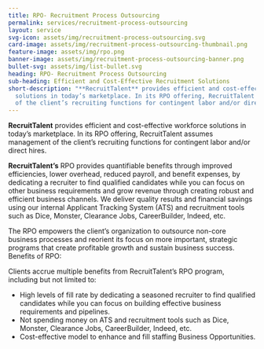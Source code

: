 ```yaml
---
title: RPO- Recruitment Process Outsourcing
permalink: services/recruitment-process-outsourcing
layout: service
svg-icon: assets/img/recruitment-process-outsourcing.svg
card-image: assets/img/recruitment-process-outsourcing-thumbnail.png
feature-image: assets/img/rpo.png
banner-image: assets/img/recruitment-process-outsourcing-banner.png
bullet-svg: assets/img/list-bullet.svg
heading: RPO- Recruitment Process Outsourcing
sub-heading: Efficient and Cost-Effective Recruitment Solutions
short-description: "**RecruitTalent** provides efficient and cost-effective workforce
  solutions in today’s marketplace. In its RPO offering, RecruitTalent assumes management
  of the client’s recruiting functions for contingent labor and/or direct hire\n"
---
```


  **RecruitTalent** provides efficient and cost-effective workforce solutions in today’s marketplace. In its RPO offering, RecruitTalent assumes management of the client’s recruiting functions for contingent labor and/or direct hires.

  **RecruitTalent’s** RPO provides quantifiable benefits through improved efficiencies, lower overhead, reduced payroll, and benefit expenses, by dedicating a recruiter to find qualified candidates while you can focus on other business requirements and grow revenue through creating robust and efficient business channels. We deliver quality results and financial savings using our internal Applicant Tracking System (ATS) and recruitment tools such as Dice, Monster, Clearance Jobs, CareerBuilder, Indeed, etc.

  The RPO empowers the client’s organization to outsource non-core business processes and reorient its focus on more important, strategic programs that create  profitable growth and sustain business success.
  Benefits of RPO:

  Clients accrue multiple benefits from RecruitTalent’s RPO program, including but not limited to:
- High levels of fill rate by dedicating a seasoned recruiter to find qualified candidates while you can focus on building effective business requirements and   pipelines.
- Not spending money on ATS and recruitment tools such as Dice, Monster, Clearance Jobs, CareerBuilder, Indeed, etc.
- Cost-effective model to enhance and fill staffing Business Opportunities.
